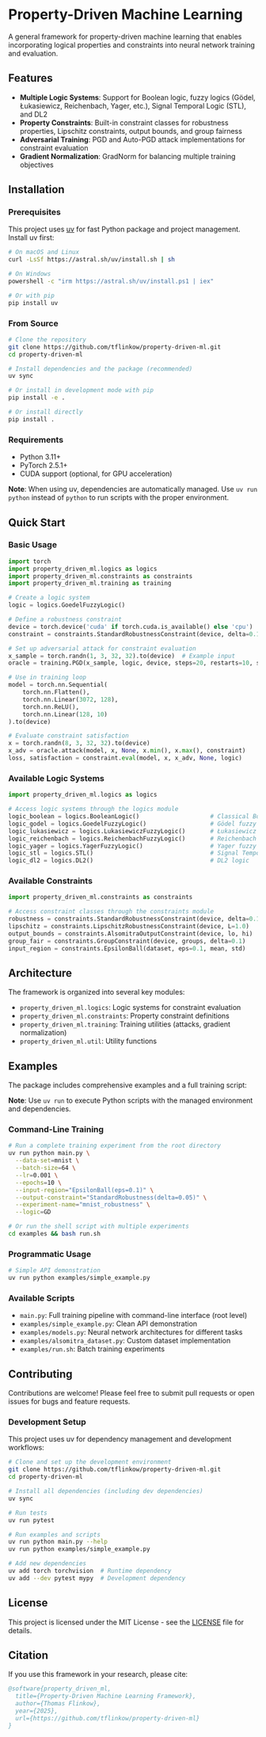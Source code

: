 # Property-Driven Machine Learning

A general framework for property-driven machine learning that enables incorporating logical properties and constraints into neural network training and evaluation.

## Features

- **Multiple Logic Systems**: Support for Boolean logic, fuzzy logics (Gödel, Łukasiewicz, Reichenbach, Yager, etc.), Signal Temporal Logic (STL), and DL2
- **Property Constraints**: Built-in constraint classes for robustness properties, Lipschitz constraints, output bounds, and group fairness
- **Adversarial Training**: PGD and Auto-PGD attack implementations for constraint evaluation
- **Gradient Normalization**: GradNorm for balancing multiple training objectives

## Installation

### Prerequisites

This project uses [uv](https://docs.astral.sh/uv/) for fast Python package and project management. Install uv first:

```bash
# On macOS and Linux
curl -LsSf https://astral.sh/uv/install.sh | sh

# On Windows
powershell -c "irm https://astral.sh/uv/install.ps1 | iex"

# Or with pip
pip install uv
```

### From Source

```bash
# Clone the repository
git clone https://github.com/tflinkow/property-driven-ml.git
cd property-driven-ml

# Install dependencies and the package (recommended)
uv sync

# Or install in development mode with pip
pip install -e .

# Or install directly
pip install .
```

### Requirements

- Python 3.11+
- PyTorch 2.5.1+
- CUDA support (optional, for GPU acceleration)

**Note**: When using uv, dependencies are automatically managed. Use `uv run python` instead of `python` to run scripts with the proper environment.

## Quick Start

### Basic Usage

```python
import torch
import property_driven_ml.logics as logics
import property_driven_ml.constraints as constraints
import property_driven_ml.training as training

# Create a logic system
logic = logics.GoedelFuzzyLogic()

# Define a robustness constraint
device = torch.device('cuda' if torch.cuda.is_available() else 'cpu')
constraint = constraints.StandardRobustnessConstraint(device, delta=0.1)

# Set up adversarial attack for constraint evaluation
x_sample = torch.randn(1, 3, 32, 32).to(device)  # Example input
oracle = training.PGD(x_sample, logic, device, steps=20, restarts=10, step_size=0.01)

# Use in training loop
model = torch.nn.Sequential(
    torch.nn.Flatten(),
    torch.nn.Linear(3072, 128),
    torch.nn.ReLU(),
    torch.nn.Linear(128, 10)
).to(device)

# Evaluate constraint satisfaction
x = torch.randn(8, 3, 32, 32).to(device)
x_adv = oracle.attack(model, x, None, x.min(), x.max(), constraint)
loss, satisfaction = constraint.eval(model, x, x_adv, None, logic)
```

### Available Logic Systems

```python
import property_driven_ml.logics as logics

# Access logic systems through the logics module
logic_boolean = logics.BooleanLogic()                    # Classical Boolean logic
logic_godel = logics.GoedelFuzzyLogic()                  # Gödel fuzzy logic
logic_lukasiewicz = logics.LukasiewiczFuzzyLogic()       # Łukasiewicz fuzzy logic
logic_reichenbach = logics.ReichenbachFuzzyLogic()       # Reichenbach fuzzy logic
logic_yager = logics.YagerFuzzyLogic()                   # Yager fuzzy logic
logic_stl = logics.STL()                                 # Signal Temporal Logic
logic_dl2 = logics.DL2()                                 # DL2 logic
```

### Available Constraints

```python
import property_driven_ml.constraints as constraints

# Access constraint classes through the constraints module
robustness = constraints.StandardRobustnessConstraint(device, delta=0.1)    # Adversarial robustness
lipschitz = constraints.LipschitzRobustnessConstraint(device, L=1.0)        # Lipschitz continuity
output_bounds = constraints.AlsomitraOutputConstraint(device, lo, hi)       # Output bounds
group_fair = constraints.GroupConstraint(device, groups, delta=0.1)         # Group fairness
input_region = constraints.EpsilonBall(dataset, eps=0.1, mean, std)         # Input perturbation regions
```

## Architecture

The framework is organized into several key modules:

- `property_driven_ml.logics`: Logic systems for constraint evaluation
- `property_driven_ml.constraints`: Property constraint definitions
- `property_driven_ml.training`: Training utilities (attacks, gradient normalization)
- `property_driven_ml.util`: Utility functions

## Examples

The package includes comprehensive examples and a full training script:

**Note**: Use `uv run` to execute Python scripts with the managed environment and dependencies.

### Command-Line Training
```bash
# Run a complete training experiment from the root directory
uv run python main.py \
  --data-set=mnist \
  --batch-size=64 \
  --lr=0.001 \
  --epochs=10 \
  --input-region="EpsilonBall(eps=0.1)" \
  --output-constraint="StandardRobustness(delta=0.05)" \
  --experiment-name="mnist_robustness" \
  --logic=GD

# Or run the shell script with multiple experiments
cd examples && bash run.sh
```

### Programmatic Usage
```bash
# Simple API demonstration
uv run python examples/simple_example.py
```

### Available Scripts
- `main.py`: Full training pipeline with command-line interface (root level)
- `examples/simple_example.py`: Clean API demonstration
- `examples/models.py`: Neural network architectures for different tasks
- `examples/alsomitra_dataset.py`: Custom dataset implementation
- `examples/run.sh`: Batch training experiments

## Contributing

Contributions are welcome! Please feel free to submit pull requests or open issues for bugs and feature requests.

### Development Setup

This project uses uv for dependency management and development workflows:

```bash
# Clone and set up the development environment
git clone https://github.com/tflinkow/property-driven-ml.git
cd property-driven-ml

# Install all dependencies (including dev dependencies)
uv sync

# Run tests
uv run pytest

# Run examples and scripts
uv run python main.py --help
uv run python examples/simple_example.py

# Add new dependencies
uv add torch torchvision  # Runtime dependency
uv add --dev pytest mypy  # Development dependency
```

## License

This project is licensed under the MIT License - see the [LICENSE](LICENSE) file for details.

## Citation

If you use this framework in your research, please cite:

```bibtex
@software{property_driven_ml,
  title={Property-Driven Machine Learning Framework},
  author={Thomas Flinkow},
  year={2025},
  url={https://github.com/tflinkow/property-driven-ml}
}
```